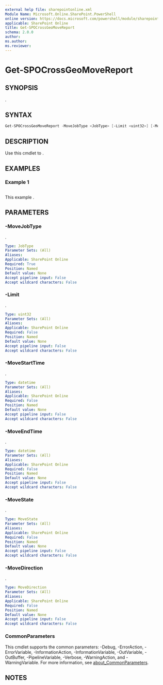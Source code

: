 ```yaml
---
external help file: sharepointonline.xml
Module Name: Microsoft.Online.SharePoint.PowerShell
online version: https://docs.microsoft.com/powershell/module/sharepoint-online/get-spocrossgeomovereport
applicable: SharePoint Online
title: Get-SPOCrossGeoMoveReport
schema: 2.0.0
author:
ms.author:
ms.reviewer:
---
```


# Get-SPOCrossGeoMoveReport

## SYNOPSIS

.

## SYNTAX

```powershell
Get-SPOCrossGeoMoveReport -MoveJobType <JobType> [-Limit <uint32>] [-MoveStartTime <datetime>] [-MoveEndTime <datetime>] [-MoveState <MoveState>] [-MoveDirection <MoveDirection>] [<CommonParameters>]
```

## DESCRIPTION

Use this cmdlet to .

## EXAMPLES

### Example 1

```powershell

```

This example .

## PARAMETERS

### -MoveJobType

.

```yaml
Type: JobType
Parameter Sets: (All)
Aliases:
Applicable: SharePoint Online
Required: True
Position: Named
Default value: None
Accept pipeline input: False
Accept wildcard characters: False
```

### -Limit

.

```yaml
Type: uint32
Parameter Sets: (All)
Aliases:
Applicable: SharePoint Online
Required: False
Position: Named
Default value: None
Accept pipeline input: False
Accept wildcard characters: False
```

### -MoveStartTime

.

```yaml
Type: datetime
Parameter Sets: (All)
Aliases:
Applicable: SharePoint Online
Required: False
Position: Named
Default value: None
Accept pipeline input: False
Accept wildcard characters: False
```

### -MoveEndTime

.

```yaml
Type: datetime
Parameter Sets: (All)
Aliases:
Applicable: SharePoint Online
Required: False
Position: Named
Default value: None
Accept pipeline input: False
Accept wildcard characters: False
```

### -MoveState

.

```yaml
Type: MoveState
Parameter Sets: (All)
Aliases:
Applicable: SharePoint Online
Required: False
Position: Named
Default value: None
Accept pipeline input: False
Accept wildcard characters: False
```

### -MoveDirection

.

```yaml
Type: MoveDirection
Parameter Sets: (All)
Aliases:
Applicable: SharePoint Online
Required: False
Position: Named
Default value: None
Accept pipeline input: False
Accept wildcard characters: False
```

### CommonParameters

This cmdlet supports the common parameters: -Debug, -ErrorAction, -ErrorVariable, -InformationAction, -InformationVariable, -OutVariable, -OutBuffer, -PipelineVariable, -Verbose, -WarningAction, and -WarningVariable. For more information, see [about_CommonParameters](https://go.microsoft.com/fwlink/p/?LinkID=113216).

## NOTES
